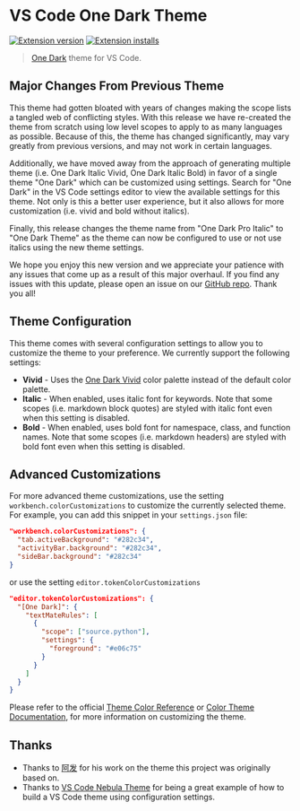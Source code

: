 # VS Code One Dark Theme

[![Extension version](https://img.shields.io/vscode-marketplace/v/mskelton.one-dark-theme.svg)](https://marketplace.visualstudio.com/items?itemName=mskelton.one-dark-theme)
[![Extension installs](https://img.shields.io/vscode-marketplace/i/mskelton.one-dark-theme.svg)](https://marketplace.visualstudio.com/items?itemName=mskelton.one-dark-theme)

> [One Dark](https://github.com/atom/one-dark-syntax) theme for VS Code.

## Major Changes From Previous Theme

This theme had gotten bloated with years of changes making the scope lists a tangled web of conflicting styles. With this release we have re-created the theme from scratch using low level scopes to apply to as many languages as possible. Because of this, the theme has changed significantly, may vary greatly from previous versions, and may not work in certain languages.

Additionally, we have moved away from the approach of generating multiple theme (i.e. One Dark Italic Vivid, One Dark Italic Bold) in favor of a single theme "One Dark" which can be customized using settings. Search for "One Dark" in the VS Code settings editor to view the available settings for this theme. Not only is this a better user experience, but it also allows for more customization (i.e. vivid and bold without italics).

Finally, this release changes the theme name from "One Dark Pro Italic" to "One Dark Theme" as the theme can now be configured to use or not use italics using the new theme settings.

We hope you enjoy this new version and we appreciate your patience with any issues that come up as a result of this major overhaul. If you find any issues with this update, please open an issue on our [GitHub repo](https://github.com/one-dark/vscode-one-dark-theme). Thank you all!

## Theme Configuration

This theme comes with several configuration settings to allow you to customize the theme to your preference. We currently support the following settings:

- **Vivid** - Uses the [One Dark Vivid](https://atom.io/themes/one-dark-vivid-syntax) color palette instead of the default color palette.
- **Italic** - When enabled, uses italic font for keywords. Note that some scopes (i.e. markdown block quotes) are styled with italic font even when this setting is disabled.
- **Bold** - When enabled, uses bold font for namespace, class, and function names. Note that some scopes (i.e. markdown headers) are styled with bold font even when this setting is disabled.

## Advanced Customizations

For more advanced theme customizations, use the setting `workbench.colorCustomizations` to customize the currently selected theme. For example, you can add this snippet in your `settings.json` file:

```json
"workbench.colorCustomizations": {
  "tab.activeBackground": "#282c34",
  "activityBar.background": "#282c34",
  "sideBar.background": "#282c34"
}
```

or use the setting `editor.tokenColorCustomizations`

```json
"editor.tokenColorCustomizations": {
  "[One Dark]": {
    "textMateRules": [
      {
        "scope": ["source.python"],
        "settings": {
          "foreground": "#e06c75"
        }
      }
    ]
  }
}
```

Please refer to the official [Theme Color Reference][theme-color-reference] or [Color Theme Documentation][color-theme-docs], for more information on customizing the theme.

## Thanks

- Thanks to [阿发](https://github.com/Binaryify) for his work on the theme this project was originally based on.
- Thanks to [VS Code Nebula Theme](https://github.com/eating-coleslaw/vscode-nebula-theme) for being a great example of how to build a VS Code theme using configuration settings.

[theme-color-reference]: https://code.visualstudio.com/docs/getstarted/theme-color-reference
[color-theme-docs]: https://code.visualstudio.com/docs/getstarted/themes

